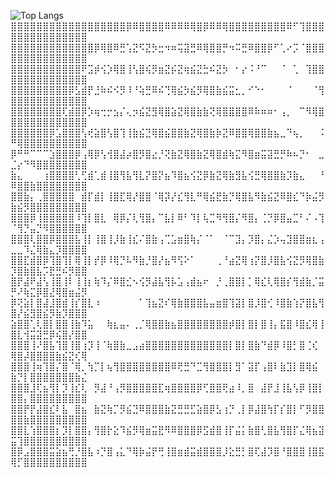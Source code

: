 ![Top Langs](https://github-readme-stats.vercel.app/api/top-langs/?username=miksuy&layout=compact&theme=dark)
⣿⣿⣿⣿⣿⣿⣿⣿⣿⣿⣿⣿⣿⣿⣿⣿⣿⣿⡿⠿⣿⣿⣿⣿⠿⠿⠿⠿⢿⣿⡿⠿⠿⢿⣿⣿⣿⣿⣿⣿⣿⣿⣿⠿⠋⢹⣿⣿⣿⣿⣿⣿⣿⣿⣿⣿⣿⣿⣿⣿⣿
⣿⣿⣿⣿⣿⣿⣿⣿⣿⣿⣿⣿⣿⡿⢿⣿⠿⣛⢡⣝⠫⣝⡳⣒⠲⠶⢭⣽⣛⠿⢿⣿⣿⡛⠲⠭⣛⠿⣿⣿⡿⠋⢁⠔⡩⠈⣿⣿⣿⣿⣿⣿⣿⣿⣿⣿⣿⣿⣿⣿⣿
⣿⣿⣿⣿⣿⣿⣿⣿⣿⣿⣿⠟⣩⡾⢪⡱⢿⣿⢸⢣⣿⢮⡻⣶⣝⡮⣝⢶⣮⣝⣓⠮⣝⡳⠀⠂⡔⠨⠘⠉⠀⠀⠈⠀⢁⠀⢹⣿⣿⣿⣿⣿⣿⣿⣿⣿⣿⣿⣿⣿⣿
⣿⣿⣿⣿⣿⣿⣿⣿⣿⡿⣣⣾⡟⣘⠷⠮⠪⡻⠸⠘⢵⣛⠿⠮⢙⢿⣮⡳⣮⡻⢿⣿⣷⣮⣭⣂⡀⠊⠑⠂⠀⠀⠀⠈⠀⠀⠀⠈⢻⣿⣿⣿⣿⣿⣿⣿⣿⣿⣿⣿⣿
⣿⣿⣿⣿⣿⣿⣿⣿⢏⣾⣿⡿⡱⢶⢒⡒⣢⡌⢄⡲⣮⣝⣻⢿⣿⣵⣝⢿⣿⣷⣷⢝⢿⣿⣿⣿⣿⠿⠷⠶⠶⠂⢠⡀⠀⠉⠻⢿⣿⣿⣿⣿⣿⣿⣿⣿⣿⣿⣿⣿⣿
⣿⣿⣿⣿⣿⣿⡿⣡⣿⣿⣿⢣⢞⣵⣿⢣⣿⢹⢸⣷⣮⣙⢿⣿⣮⣿⣿⣷⣝⢿⣿⣷⡷⣝⠿⣿⣿⢿⣿⣿⣷⣦⣀⠙⢦⡀⠀⠀⠨⠛⢿⣿⣿⣿⣿⣿⣿⣿⣿⣿⣿
⡿⠛⠛⠉⠉⠉⣱⣿⣿⣿⡿⢠⢿⡿⢣⢺⣿⣼⡴⣿⡻⣿⣔⡘⢝⣷⣝⢿⣿⣷⣝⢿⣿⣾⢷⣍⠻⣿⣶⣭⣽⣛⡛⠷⠦⡙⠂⠀⣀⣈⡔⠙⠻⣿⣿⣿⣿⣿⣿⣿⣿
⣷⣄⠀⠀⠀⢰⣿⣿⣿⣿⢃⢋⣾⢁⣾⢸⣿⢻⣧⢻⣇⡝⣿⡝⣦⠹⣿⣦⢪⣝⡿⣷⣝⢿⣷⣻⣧⢪⣛⢿⣿⣿⣷⡹⣷⣄⠀⠀⠘⠿⣿⣿⣷⣿⣿⣿⣿⣿⣿⣿⣿
⣿⣿⣷⡄⢀⣿⣿⣿⣿⣿⠀⣾⡏⣾⡇⢸⣿⣏⢿⡜⣿⣿⠈⢿⡽⡜⣎⢻⣇⠛⢿⣮⣟⣷⡙⢿⣿⣧⠻⣷⣮⣝⠿⣿⣎⠙⡷⣬⡻⣷⣮⡻⣿⣿⣿⣿⣿⣿⣿⣿⣿
⣿⣿⣿⡿⢸⣿⣿⣿⣿⣿⠸⢹⡇⣿⣇⠀⢿⡿⡌⢇⢻⣿⡄⠉⣧⡇⠿⠃⠹⡇⢧⣉⠻⢻⣿⡌⠻⣿⡄⢈⡙⡿⣿⣤⣉⠃⠌⠠⢹⠈⢻⡙⣤⡙⠻⣿⣿⣿⣿⣿⣿
⣿⣿⣿⢇⣿⣿⡿⣿⣿⣿⣧⢸⡇⢸⣿⢸⡸⣷⢸⣎⠌⣿⣷⢠⢉⣡⣶⣿⢷⡌⠈⠁⠀⠈⠉⣹⡄⡹⣿⡄⣌⡱⢤⣹⣿⣿⣶⣆⢠⣀⣀⠹⣌⢿⣷⣄⡹⣿⣿⣿⣿
⣿⣿⣏⣾⣿⡿⢹⣿⢹⡇⢿⢸⡇⡞⡿⠸⢿⡙⠧⠻⣷⡘⣿⡜⣦⠻⢫⠕⠁⠀⠀⠀⢀⠘⣴⣝⢿⢰⡝⣿⡸⣿⣧⢪⣝⡻⢿⣿⣷⡹⣿⣷⣿⣧⡩⣟⣛⠮⡻⣿⣿
⣿⡟⣼⠟⣼⢣⢸⣿⢸⠇⢸⢸⡆⢷⠹⡌⠿⣿⣊⠢⢪⡻⣼⣧⢻⡧⣡⢠⣾⣦⠖⠀⡘⢀⣿⣿⡇⡁⢿⣎⢇⢿⣿⡎⢻⣾⣷⡈⣭⡛⠜⢷⣍⡿⣿⣜⢿⣿⣶⣬⡻
⡿⢝⣵⡇⣿⣼⣸⣿⣾⢸⡎⣿⣇⠰⠀⠀⠀⠀⠀⠀⠁⢹⣦⣝⠎⢿⣷⣿⣿⣿⣧⣤⣶⣿⢹⣽⡇⣿⡸⣿⢊⠸⣿⣷⢱⡝⣿⣧⢻⣿⡜⣮⣻⣿⣮⡻⣷⡹⣿⣿⣿
⣵⣿⣿⢁⢇⣿⡇⣿⣿⢸⣷⠹⣥⠀⠀⢷⣆⣤⠄⢀⡈⢿⣿⣿⣷⣦⣿⣿⣿⣿⣿⣿⣿⣿⡾⣿⡇⣿⡇⣿⢸⡄⣯⣿⠸⣿⣎⢿⢸⣿⣇⢺⣭⣽⣛⡿⢮⣿⡜⣿⣿
⣿⣿⣿⢸⠜⣿⣧⢹⣿⢸⣿⢰⡹⢸⠈⢷⣿⣷⣀⣠⣴⣿⣿⣿⣿⣿⣿⣿⣿⣿⣿⣿⣿⣿⡇⣿⡇⣿⣷⠙⣾⡿⠸⣿⡃⣿⢈⢎⠀⢿⣿⡼⣿⣿⣿⣿⣷⣮⣝⢎⢿
⣿⣿⣿⢸⢶⢹⣿⡌⣿⠈⢿⡀⢳⡉⡇⢦⢻⣿⣿⣿⣿⣿⣿⣿⣿⠿⢟⣛⠙⣉⢻⣿⣿⣿⡇⣻⠁⣽⡏⢠⣿⠇⣷⣹⡇⣿⢿⣮⠀⣷⡙⡇⣿⣿⣿⣿⣿⣿⣿⣷⣌
⣿⣿⣿⣸⢏⣦⢻⡇⡹⢸⣎⢇⠀⡻⣼⠘⢠⡻⣿⣿⣿⣿⣿⣏⢶⣿⣿⣿⣿⡿⢋⣿⣿⢟⣴⠸⡀⣿⠀⣼⡟⣸⢸⣧⢣⡿⢸⣿⡇⣿⣿⡄⣿⣿⣿⣿⣿⣿⣿⣿⣿
⣿⣿⡟⡟⣼⣿⣎⠇⣧⠀⣿⣦⠀⣷⣝⢷⡉⡻⣮⣙⠿⣿⣿⣿⣷⣝⣛⣛⣋⣵⣿⡿⣣⢰⡙⢀⡇⡿⣼⣿⢳⡏⡎⣿⡇⠋⡻⣿⣿⣿⣿⣷⣿⣿⣿⣿⣿⣿⣿⣿⣿
⣿⣿⣇⢱⣿⣿⣿⡆⡹⡇⣿⣿⡄⢻⣿⡗⣕⠹⣮⡻⢿⣶⣭⣟⠻⠿⣿⣿⣿⡿⣫⣾⣿⢸⡏⣬⡅⣷⣿⢃⣿⣧⢻⣿⡏⣌⢿⣦⣽⣭⢹⣿⣿⣿⣿⣿⣿⣿⣿⣿⣿
⣿⡿⣠⣿⣿⣿⣭⣵⣦⢛⡘⣿⣧⠰⡙⣿⢠⣅⠙⢿⡷⣬⡟⢛⢸⣿⣶⣾⣭⣾⣿⣿⣿⡸⣕⣛⡃⣿⢏⣼⡹⣿⠘⣿⣿⣿⢸⣿⣯⢿⡋⣿⣿⣿⣿⣿⣿⣿⣿⣿⣿
